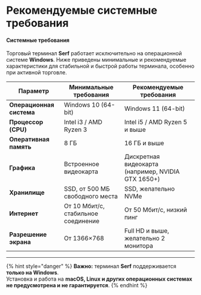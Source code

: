 # Рекомендуемые системные требования

#### Системные требования

Торговый терминал **Serf** работает исключительно на операционной системе **Windows**. Ниже приведены минимальные и рекомендуемые характеристики для стабильной и быстрой работы терминала, особенно при активной торговле.

| Параметр                 | Минимальные требования              | Рекомендуемые требования                           |
| ------------------------ | ----------------------------------- | -------------------------------------------------- |
| **Операционная система** | Windows 10 (64-bit)                 | Windows 11 (64-bit)                                |
| **Процессор (CPU)**      | Intel i3 / AMD Ryzen 3              | Intel i5 / AMD Ryzen 5 и выше                      |
| **Оперативная память**   | 8 ГБ                                | 16 ГБ и выше                                       |
| **Графика**              | Встроенное видеокарта               | Дискретная видеокарта (например, NVIDIA GTX 1650+) |
| **Хранилище**            | SSD, от 500 МБ свободного места     | SSD, желательно NVMe                               |
| **Интернет**             | От 10 Мбит/с, стабильное соединение | От 50 Мбит/с, низкий пинг                          |
| **Разрешение экрана**    | От 1366×768                         | Full HD и выше, желательно 2 монитора              |

***



{% hint style="danger" %}
&#x20;**Важно:** терминал **Serf** поддерживается **только на Windows**.\
Установка и работа на **macOS, Linux и других операционных системах не предусмотрена и не гарантируется**.
{% endhint %}
